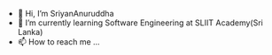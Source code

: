 - 👋 Hi, I’m SriyanAnuruddha
- 🌱 I’m currently learning Software Engineering at SLIIT Academy(Sri Lanka)
- 📫 How to reach me ...

<!---
SriyanAnuruddha/SriyanAnuruddha is a ✨ special ✨ repository because its `README.md` (this file) appears on your GitHub profile.
You can click the Preview link to take a look at your changes.
--->
